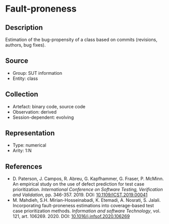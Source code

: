 # Fault-proneness

## Description

Estimation of the bug-propensity of a class based on commits (revisions, authors, bug fixes).

## Source

* Group: SUT information
* Entity: class

## Collection

* Artefact: binary code, source code
* Observation: derived
* Session-dependent: evolving 

## Representation

* Type: numerical
* Arity: 1:N

## References

* D. Paterson, J. Campos, R. Abreu, G. Kapfhammer, G. Fraser, P. McMinn. An empirical study on the use of defect prediction for test case prioritization. *International Conference on Software Testing, Verification and Validation*, pp. 346-357. 2019. DOI: [10.1109/ICST.2019.00041](https://www.doi.org/10.1109/ICST.2019.00041)
* M. Mahdieh, S.H. Mirian-Hosseinabadi, K. Etemadi, A. Nosrati, S. Jalali. Incorporating fault-proneness estimations into coverage-based test case prioritization methods. *Information and software Technology*, vol. 121, art. 106269. 2020. DOI: [10.1016/j.infsof.2020.106269](https://www.doi.org/10.1016/j.infsof.2020.106269)
